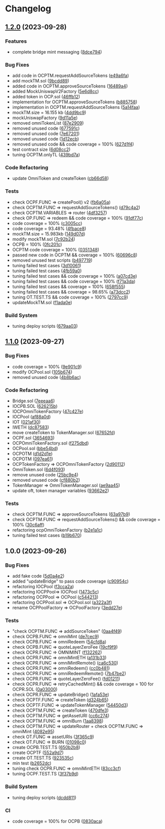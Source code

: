 # Changelog

## [1.2.0](https://github.com/zkDX-DeFi/ocp-contracts/compare/v1.1.0...v1.2.0) (2023-09-28)


### Features

* complete bridge mint messaging ([8dce794](https://github.com/zkDX-DeFi/ocp-contracts/commit/8dce79497d46ad0d051a9d361bba21be71c71466))


### Bug Fixes

* add code in OCPTM.requestAddSourceTokens ([e49a6fa](https://github.com/zkDX-DeFi/ocp-contracts/commit/e49a6fa077759d4dd72498d421a8c97d70f270d3))
* add mockTM.sol ([9bcdd89](https://github.com/zkDX-DeFi/ocp-contracts/commit/9bcdd895034af09e22cddee5c888b143e3408495))
* added code in OCPTM.approveSourceTokens ([16489a4](https://github.com/zkDX-DeFi/ocp-contracts/commit/16489a44c82dab1273c5a03282b7946b4bddbcf0))
* added MockUniswapV2Factory ([5e6d8cc](https://github.com/zkDX-DeFi/ocp-contracts/commit/5e6d8cc77260b99fb0a37744c6a0a84875ebba68))
* added token in OCP.sol ([46ffb12](https://github.com/zkDX-DeFi/ocp-contracts/commit/46ffb12b741cf11b2e5d21af3afb076ed3f3553e))
* implementation for OCPTM.approveSourceTokens ([b885758](https://github.com/zkDX-DeFi/ocp-contracts/commit/b885758dad4528994ad0d6fb3a6e0d2798256b4b))
* implementation in OCPTM.requestAddSourceTokens ([5a14faa](https://github.com/zkDX-DeFi/ocp-contracts/commit/5a14faaf471f974a1ae0cdcf18ddb405529b1dd6))
* mockTM.size = 16.155 kb ([4dd9bc9](https://github.com/zkDX-DeFi/ocp-contracts/commit/4dd9bc9a00d58c59cb1aca768666e864d3d60884))
* mockUniswapFactory ([9d11a5e](https://github.com/zkDX-DeFi/ocp-contracts/commit/9d11a5ec280899eed1dde9b51e980defe044d4e6))
* removed omniTokenList ([87e2909](https://github.com/zkDX-DeFi/ocp-contracts/commit/87e2909d263c9c0b23cd03723d0d230d6b66b66d))
* removed unused code ([677591c](https://github.com/zkDX-DeFi/ocp-contracts/commit/677591c315bb8843621b4fd5ea4b115e7d6e2dda))
* removed unused code ([7e67201](https://github.com/zkDX-DeFi/ocp-contracts/commit/7e67201bfbb625872f5f2c032dedab392ebeced4))
* removed unused code ([1d12ecb](https://github.com/zkDX-DeFi/ocp-contracts/commit/1d12ecb90e91b1c7cbbdcc190d80199e2db039ae))
* removed unused code && code coverage = 100% ([627d1f4](https://github.com/zkDX-DeFi/ocp-contracts/commit/627d1f432cba50d94992f835304813d313dd83a3))
* test contract size ([6d08cc2](https://github.com/zkDX-DeFi/ocp-contracts/commit/6d08cc2131a3ca50050b21a295ecb0fe7a0d10b1))
* tuning OCPTM.onlyTL ([439bd7a](https://github.com/zkDX-DeFi/ocp-contracts/commit/439bd7a9c7147c8b43173abad8babf8305dd8f5f))


### Code Refactoring

* update OmniToken and createToken ([cb66d58](https://github.com/zkDX-DeFi/ocp-contracts/commit/cb66d58995cd8d91c061e084b048cac4c3469799))


### Tests

* check OCPF.FUNC =&gt; createPool() v2 ([fb6a05a](https://github.com/zkDX-DeFi/ocp-contracts/commit/fb6a05a5204605692ed02c44c64ee8f037522b66))
* check OCPTM.FUNC =&gt; requestAddSourceTokens() ([d79c4a2](https://github.com/zkDX-DeFi/ocp-contracts/commit/d79c4a2a8c9f7e9df1c8c24303b1575f2f5d312a))
* check OCPTM.VARIABLES =&gt; router ([4df3257](https://github.com/zkDX-DeFi/ocp-contracts/commit/4df3257fc9c92788c08f593843fee9f8cf261456))
* check OP.FUNC =&gt; redeem && code coverage = 100% ([91df77c](https://github.com/zkDX-DeFi/ocp-contracts/commit/91df77c162919512d2d2c452dbfea3f32402117c))
* code coverage = 100% ([c3005cc](https://github.com/zkDX-DeFi/ocp-contracts/commit/c3005cc1a09b56e5df1cd5cd0a9619369b51e455))
* code coverage = 93.48% ([4fbace8](https://github.com/zkDX-DeFi/ocp-contracts/commit/4fbace8da47e12ee5db1b18a3f7ae689c4fdd517))
* mockTM.size = 15.983kb ([149d07d](https://github.com/zkDX-DeFi/ocp-contracts/commit/149d07d6b1e8aae3ad4335ccca569818d68ae9b1))
* modify mockTM.sol ([7c92b24](https://github.com/zkDX-DeFi/ocp-contracts/commit/7c92b24c748a871c402b9a501e1710f242052d41))
* OCPB = 100% ([0fc201c](https://github.com/zkDX-DeFi/ocp-contracts/commit/0fc201c3557ef95e6247cdece1a731953b513ed6))
* OCPTM code coverage = 100% ([0351348](https://github.com/zkDX-DeFi/ocp-contracts/commit/0351348f1e5363d9a1406cba91da2dcf9c2c8bc3))
* passed new code in OCPTM && coverage = 100% ([60696c8](https://github.com/zkDX-DeFi/ocp-contracts/commit/60696c8a5ecd152dc0534f1c479ba1c482c66d4d))
* removed unused test scripts ([b497719](https://github.com/zkDX-DeFi/ocp-contracts/commit/b4977199f06112bc1766b7cc59af9dfbea73aeb5))
* tuning failed test cases ([3d10061](https://github.com/zkDX-DeFi/ocp-contracts/commit/3d10061720da36cb02cf168cc3f52ebe9920259b))
* tuning failed test cases ([4fb59a0](https://github.com/zkDX-DeFi/ocp-contracts/commit/4fb59a0582f36671cb05f01059709f9626ec958e))
* tuning failed test cases && code coverage = 100% ([a07cd3e](https://github.com/zkDX-DeFi/ocp-contracts/commit/a07cd3e89e63e325804728fa6ee606188eab7541))
* tuning failed test cases && code coverage = 100% ([f71a3da](https://github.com/zkDX-DeFi/ocp-contracts/commit/f71a3da9c2b02217e0d1968a57bc442d83541ac2))
* tuning failed test cases && coverage = 100% ([658f555](https://github.com/zkDX-DeFi/ocp-contracts/commit/658f555cab15f7d6e516677439f077700e28dd3a))
* tuning failed test cases && coverage = 98.65% ([a73dcc2](https://github.com/zkDX-DeFi/ocp-contracts/commit/a73dcc2605b1a40f6fb4b7101d38d49fb91e7736))
* tuning OT.TEST.TS && code coverage = 100% ([2797cc9](https://github.com/zkDX-DeFi/ocp-contracts/commit/2797cc90ba22f374808c3bb9eda22c4d49adaf95))
* updateMockTM.sol ([f1ada0e](https://github.com/zkDX-DeFi/ocp-contracts/commit/f1ada0e24fdc1e57c51148e11bc89e6b29622f59))


### Build System

* tuning deploy scripts ([679aa03](https://github.com/zkDX-DeFi/ocp-contracts/commit/679aa039f94f6d2f1296e0c5132c827dddbb7ef5))

## [1.1.0](https://github.com/zkDX-DeFi/ocp-contracts/compare/v1.0.0...v1.1.0) (2023-09-27)


### Bug Fixes

* code coverage = 100% ([9e901c9](https://github.com/zkDX-DeFi/ocp-contracts/commit/9e901c94c1dcbf99583aedeefa3a050754430eb3))
* modify OCPool.sol ([105b674](https://github.com/zkDX-DeFi/ocp-contracts/commit/105b674cc995b127e408d3aaf8ff8503339bfc46))
* removed unused code ([4b8b6ac](https://github.com/zkDX-DeFi/ocp-contracts/commit/4b8b6ac30680b4cc6b041dc827b53122811bf641))


### Code Refactoring

* Bridge.sol ([7eeeaa6](https://github.com/zkDX-DeFi/ocp-contracts/commit/7eeeaa61a6ed08adf30994bc66c71ea1ae8fa461))
* IOCPB.SOL ([626215b](https://github.com/zkDX-DeFi/ocp-contracts/commit/626215b68c03ef0186baac2e28760b7c485cc9fb))
* IOCPOmniTokenFactory ([47c427e](https://github.com/zkDX-DeFi/ocp-contracts/commit/47c427e061201e9aba64eb5f22dbef3fd854075d))
* IOCPool ([af88a0d](https://github.com/zkDX-DeFi/ocp-contracts/commit/af88a0dde6d8c45e12ed49d2dde27b635c4f7d54))
* IOT ([021af30](https://github.com/zkDX-DeFi/ocp-contracts/commit/021af30be5306d3ab07c027ebdda68cf0365515a))
* IWETH ([dc87583](https://github.com/zkDX-DeFi/ocp-contracts/commit/dc875831ab5ae863855171662c475e1bcaf39402))
* move createToken to TokenManager.sol ([67652fd](https://github.com/zkDX-DeFi/ocp-contracts/commit/67652fde922f258cbae29267c2dfb22c4eef1f9f))
* OCPF.sol ([3654693](https://github.com/zkDX-DeFi/ocp-contracts/commit/3654693c67ddec80188e241b875c3eb284a1b888))
* OCPOmniTokenFactory.sol ([f275dbd](https://github.com/zkDX-DeFi/ocp-contracts/commit/f275dbd1267bc1a1563dcca7f1dad951eb3bb038))
* OCPool.sol ([bbe54bd](https://github.com/zkDX-DeFi/ocp-contracts/commit/bbe54bdb3ecfe9312f576417c965d1c3c55e1f69))
* OCPOTM ([d1d2d1e](https://github.com/zkDX-DeFi/ocp-contracts/commit/d1d2d1e61246b886f83076a32f0852a2ff75e8bc))
* OCPOTM ([097ea61](https://github.com/zkDX-DeFi/ocp-contracts/commit/097ea61c8aa91c44faab9289a17f5fe4b68b1bd4))
* OCPTokenFactory =&gt; OCPOmniTokenFactory ([2d90112](https://github.com/zkDX-DeFi/ocp-contracts/commit/2d9011205e106676a848347f127055ee378abab1))
* OmniToken.sol ([6d4f093](https://github.com/zkDX-DeFi/ocp-contracts/commit/6d4f093d3812837e05ad2a742e08dfbb52691a71))
* remove unused code ([25bc9e4](https://github.com/zkDX-DeFi/ocp-contracts/commit/25bc9e4c9aa8506a924e6b5b3e71d3650a46b534))
* removed unused code ([cf880b2](https://github.com/zkDX-DeFi/ocp-contracts/commit/cf880b2cd2569d6dfa56be0732394cbc023f0a12))
* TokenManager =&gt; OmniTokenManager.sol ([ae9aa45](https://github.com/zkDX-DeFi/ocp-contracts/commit/ae9aa4548efe907130ac05f650f2276b3f25533c))
* update oft, token manager variables ([93662e2](https://github.com/zkDX-DeFi/ocp-contracts/commit/93662e26ea55d1950ddbdb4ae531907de4ffec25))


### Tests

* check OCPTM.FUNC =&gt; approveSourceTokens ([63a97b9](https://github.com/zkDX-DeFi/ocp-contracts/commit/63a97b996eaee73a878cda1147001ab694602ce6))
* check OCPTM.FUNC =&gt; requestAddSourceTokens() && code coverage = 100% ([30c6aff](https://github.com/zkDX-DeFi/ocp-contracts/commit/30c6affa57e0bef88086567451a98efc99375ebb))
* refactoring ocpOmniTokenFactory ([b2e1a1c](https://github.com/zkDX-DeFi/ocp-contracts/commit/b2e1a1cc327ba14460e70500cfb2ee92552b7015))
* tuning failed test cases ([b19b670](https://github.com/zkDX-DeFi/ocp-contracts/commit/b19b6705d317a69c616cccb07b3cb66f57c96428))

## 1.0.0 (2023-09-26)


### Bug Fixes

* add fake code ([5d0a4e2](https://github.com/zkDX-DeFi/ocp-contracts/commit/5d0a4e2212737a1a9ce4a14731e583c099fb0f28))
* added "updateBridge" to pass code coverage ([c90954c](https://github.com/zkDX-DeFi/ocp-contracts/commit/c90954c3dc472f7ad9f0eba08191571ec6b3f608))
* refactoring IOCPool ([f3cca2a](https://github.com/zkDX-DeFi/ocp-contracts/commit/f3cca2a72de0e32c1f7272e260424c2c79a0187e))
* refactoring IOCPPool=&gt; IOCPool ([1473c5c](https://github.com/zkDX-DeFi/ocp-contracts/commit/1473c5cbc772af50e67d8934e1ac5864839e8e6b))
* refactoring OCPPool =&gt; OCPool ([c544213](https://github.com/zkDX-DeFi/ocp-contracts/commit/c5442136180e49942c1cd33e6ef527de40249c74))
* refactoring OCPPool.sol =&gt; OCPool.sol ([a322a3f](https://github.com/zkDX-DeFi/ocp-contracts/commit/a322a3f6cd6e7c8445d3c95166cf9a002be8492e))
* rename OCPPoolFactory =&gt; OCPoolFactory ([3edd27e](https://github.com/zkDX-DeFi/ocp-contracts/commit/3edd27e5806323a70345a064948a267b47450a10))


### Tests

* "check OCPTM.FUNC =&gt; addSourceToken" ([0aa4f49](https://github.com/zkDX-DeFi/ocp-contracts/commit/0aa4f495506be0def1d1b50845dd06a62988f998))
* check OCPB.FUNC =&gt; omniMint ([de7cec9](https://github.com/zkDX-DeFi/ocp-contracts/commit/de7cec9b1c21d4ccb54b345afbe40ece35588865))
* check OCPB.FUNC =&gt; omniRedeem ([54cfd8a](https://github.com/zkDX-DeFi/ocp-contracts/commit/54cfd8aa76996c16f8fa846c9b5a09d385f12d4c))
* check OCPB.FUNC =&gt; quoteLayerZeroFee ([19cf9f9](https://github.com/zkDX-DeFi/ocp-contracts/commit/19cf9f96ec9e9eb0169e966c5a64996a22042d9c))
* check OCPR.FUNC =&gt; OMNIMINT ([f132262](https://github.com/zkDX-DeFi/ocp-contracts/commit/f132262d33bd25426b06bc7d3a99590ac51c3c75))
* check OCPR.FUNC =&gt; omniMintETH ([a131b33](https://github.com/zkDX-DeFi/ocp-contracts/commit/a131b33bd9f5dda62495a1d2b07e4ba532df17f4))
* check OCPR.FUNC =&gt; omniMintRemote() ([ca6c530](https://github.com/zkDX-DeFi/ocp-contracts/commit/ca6c530c9cff3617816c9efd0042bd2ec0e9ffb1))
* check OCPR.FUNC =&gt; omniRedeem() ([cc0b481](https://github.com/zkDX-DeFi/ocp-contracts/commit/cc0b481fc4c20735f279d8a0ddd3c8b10a04fffc))
* check OCPR.FUNC =&gt; omniRedeemRemote() ([7b47be2](https://github.com/zkDX-DeFi/ocp-contracts/commit/7b47be2145df9780841d064f45f43385b61f68b6))
* check OCPR.FUNC =&gt; quoteLayerZeroFee() ([fd01211](https://github.com/zkDX-DeFi/ocp-contracts/commit/fd01211fcb925ce061588edc2ec8fa34ef30ddf0))
* check OCPR.FUNC =&gt; retryCachedMint() && code coverage = 100 for OCPR.SOL ([0a03000](https://github.com/zkDX-DeFi/ocp-contracts/commit/0a0300004063e05d2d099490652dc85251fa92a5))
* check OCPR.FUNC =&gt; updateBridge() ([1afa53e](https://github.com/zkDX-DeFi/ocp-contracts/commit/1afa53e192e080a521fbd122e4064c6c0134948d))
* check OCPTF.FUNC =&gt; createToken ([d324b65](https://github.com/zkDX-DeFi/ocp-contracts/commit/d324b65108c177fbd7759cdf670645b9e312b08d))
* check OCPTF.FUNC =&gt; updateTokenManager ([54450d3](https://github.com/zkDX-DeFi/ocp-contracts/commit/54450d31bda7ee59c3b83174195afa37f22f1a71))
* check OCPTM.FUNC =&gt; createToken ([470dfe3](https://github.com/zkDX-DeFi/ocp-contracts/commit/470dfe39e781737aa94c9841401629bc003000c0))
* check OCPTM.FUNC =&gt; getAssetURI ([cc6c274](https://github.com/zkDX-DeFi/ocp-contracts/commit/cc6c27469a19fbcdc3a601af6a1cb9a8d1c3c451))
* check OCPTM.FUNC =&gt; omniBurn ([1aa8398](https://github.com/zkDX-DeFi/ocp-contracts/commit/1aa839802b1d13887d0e9ca62a1c3a11fcc360cc))
* check OCPTM.FUNC =&gt; updateRouter + check OCPTM.FUNC => omniMint ([4082e95](https://github.com/zkDX-DeFi/ocp-contracts/commit/4082e958622cc1b1116af9904673cce8a6849f1e))
* check OT.FUNC =&gt; assetURIs ([3f365c9](https://github.com/zkDX-DeFi/ocp-contracts/commit/3f365c9a933ece4940ad375ad0f4b947f1a24b00))
* check OT.FUNC =&gt; BURN ([01098c0](https://github.com/zkDX-DeFi/ocp-contracts/commit/01098c0b7803791b197c35d1d0f1505d913166c1))
* create OCPB.TEST.TS ([650b2b8](https://github.com/zkDX-DeFi/ocp-contracts/commit/650b2b858bdabde1afc5c24c5a2a9e2e8c7c92ae))
* create OCPTF ([552a9d7](https://github.com/zkDX-DeFi/ocp-contracts/commit/552a9d705e0eae1a41a93009e9fda65d1a8b2c66))
* create OT.TEST.TS ([923535c](https://github.com/zkDX-DeFi/ocp-contracts/commit/923535cd4ab1478f4d830d3e82f4234702dfa197))
* min test ([b2652dc](https://github.com/zkDX-DeFi/ocp-contracts/commit/b2652dc1fb03473084dae099889c6ebc282eec1f))
* tuning check OCPR.FUNC =&gt; omniMintETH ([83cc3cf](https://github.com/zkDX-DeFi/ocp-contracts/commit/83cc3cf96f82b7bf012e55afe6a16c5f2a4cbf6c))
* tuning OCPF.TEST.TS ([3f37b9d](https://github.com/zkDX-DeFi/ocp-contracts/commit/3f37b9d01e392c4e750a5dc3d5af2886fa115ddf))


### Build System

* tuning deploy scripts ([dcdd811](https://github.com/zkDX-DeFi/ocp-contracts/commit/dcdd811c03fb477b7e959b33ab633a5a53b138ce))


### CI

* code coverage = 100% for OCPB ([0830aca](https://github.com/zkDX-DeFi/ocp-contracts/commit/0830aca453a8a09fc52449e32e8991289b98525d))
